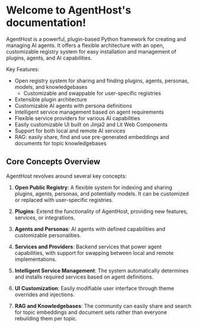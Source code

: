 Welcome to AgentHost's documentation!
====================================

AgentHost is a powerful, plugin-based Python framework for creating and managing AI agents. It offers a flexible architecture with an open, customizable registry system for easy installation and management of plugins, agents, and AI capabilities.

Key Features:
- Open registry system for sharing and finding plugins, agents, personas, models, and knowledgebases
  - Customizable and swappable for user-specific registries
- Extensible plugin architecture
- Customizable AI agents with persona definitions
- Intelligent service management based on agent requirements
- Flexible service providers for various AI capabilities
- Easily customizable UI built on Jinja2 and Lit Web Components
- Support for both local and remote AI services
- RAG: easily share, find and use pre-generated embeddings and documents for topic knowledgebases

Core Concepts Overview
----------------------

AgentHost revolves around several key concepts:

1. **Open Public Registry**: A flexible system for indexing and sharing plugins, agents, personas, and potentially models. It can be customized or replaced with user-specific registries.

2. **Plugins**: Extend the functionality of AgentHost, providing new features, services, or integrations.

3. **Agents and Personas**: AI agents with defined capabilities and customizable personalities.

4. **Services and Providers**: Backend services that power agent capabilities, with support for swapping between local and remote implementations.

5. **Intelligent Service Management**: The system automatically determines and installs required services based on agent definitions.

6. **UI Customization**: Easily modifiable user interface through theme overrides and injections.

7. **RAG and Knowledgebases**: The community can easily share and search for topic embeddings and document sets rather than everyone rebuilding them per topic.
